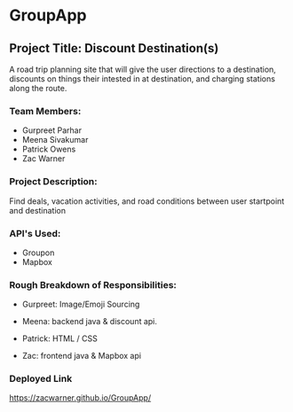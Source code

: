 # GroupApp
## Project Title: Discount Destination(s)
A road trip planning site that will give the user directions to a destination, discounts on things their intested in at destination, and charging stations along the route.
### Team Members: 
* Gurpreet Parhar
* Meena Sivakumar
* Patrick Owens
* Zac Warner

### Project Description: 
Find deals, vacation activities, and road conditions between user startpoint and destination

### API's  Used: 
* Groupon 
* Mapbox

### Rough Breakdown of Responsibilities: 

* Gurpreet: Image/Emoji Sourcing

* Meena: backend java & discount api.

* Patrick: HTML / CSS

* Zac: frontend java & Mapbox api

### Deployed Link
https://zacwarner.github.io/GroupApp/



